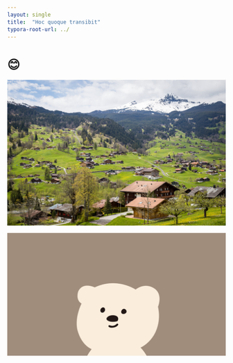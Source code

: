 ```yaml
---
layout: single
title:  "Hoc quoque transibit"
typora-root-url: ../
---
```

# 😊





![pexels-tranmautritam-922978](/images/2023-09-18-first/pexels-tranmautritam-922978.jpg)





![bear](/images/2023-09-18-first/bear-1701238013725-10.jpg)
